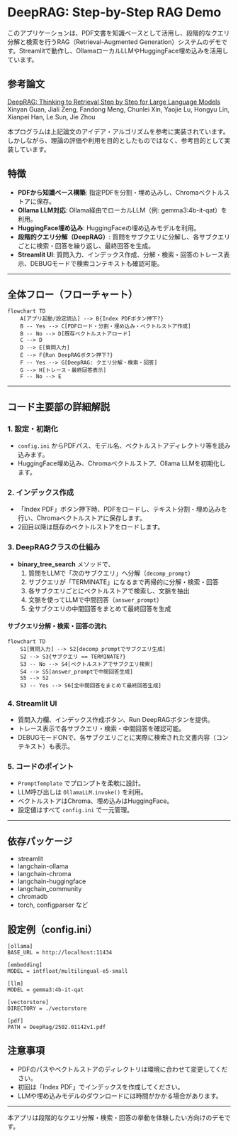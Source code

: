 # DeepRAG: Step-by-Step RAG Demo

このアプリケーションは、PDF文書を知識ベースとして活用し、段階的なクエリ分解と検索を行うRAG（Retrieval-Augmented Generation）システムのデモです。Streamlitで動作し、OllamaローカルLLMやHuggingFace埋め込みを活用しています。

## 参考論文
[DeepRAG: Thinking to Retrieval Step by Step for Large Language Models](https://arxiv.org/abs/2502.01142)
Xinyan Guan, Jiali Zeng, Fandong Meng, Chunlei Xin, Yaojie Lu, Hongyu Lin, Xianpei Han, Le Sun, Jie Zhou

本プログラムは上記論文のアイデア・アルゴリズムを参考に実装されています。しかしながら、理論の評価や利用を目的としたものではなく、参考目的として実装しています。

## 特徴
- **PDFから知識ベース構築**: 指定PDFを分割・埋め込みし、Chromaベクトルストアに保存。
- **Ollama LLM対応**: Ollama経由でローカルLLM（例: gemma3:4b-it-qat）を利用。
- **HuggingFace埋め込み**: HuggingFaceの埋め込みモデルを利用。
- **段階的クエリ分解（DeepRAG）**: 質問をサブクエリに分解し、各サブクエリごとに検索・回答を繰り返し、最終回答を生成。
- **Streamlit UI**: 質問入力、インデックス作成、分解・検索・回答のトレース表示、DEBUGモードで検索コンテキストも確認可能。

---

## 全体フロー（フローチャート）

```mermaid
flowchart TD
    A[アプリ起動/設定読込] --> B{Index PDFボタン押下?}
    B -- Yes --> C[PDFロード・分割・埋め込み・ベクトルストア作成]
    B -- No --> D[既存ベクトルストアロード]
    C --> D
    D --> E[質問入力]
    E --> F{Run DeepRAGボタン押下?}
    F -- Yes --> G[DeepRAG: クエリ分解・検索・回答]
    G --> H[トレース・最終回答表示]
    F -- No --> E
```

---

## コード主要部の詳細解説

### 1. 設定・初期化
- `config.ini` からPDFパス、モデル名、ベクトルストアディレクトリ等を読み込みます。
- HuggingFace埋め込み、Chromaベクトルストア、Ollama LLMを初期化します。

### 2. インデックス作成
- 「Index PDF」ボタン押下時、PDFをロードし、テキスト分割・埋め込みを行い、Chromaベクトルストアに保存します。
- 2回目以降は既存のベクトルストアをロードします。

### 3. DeepRAGクラスの仕組み
- **binary_tree_search** メソッドで、
    1. 質問をLLMで「次のサブクエリ」へ分解（`decomp_prompt`）
    2. サブクエリが「TERMINATE」になるまで再帰的に分解・検索・回答
    3. 各サブクエリごとにベクトルストアで検索し、文脈を抽出
    4. 文脈を使ってLLMで中間回答（`answer_prompt`）
    5. 全サブクエリの中間回答をまとめて最終回答を生成

#### サブクエリ分解・検索・回答の流れ
```mermaid
flowchart TD
    S1[質問入力] --> S2[decomp_promptでサブクエリ生成]
    S2 --> S3{サブクエリ == TERMINATE?}
    S3 -- No --> S4[ベクトルストアでサブクエリ検索]
    S4 --> S5[answer_promptで中間回答生成]
    S5 --> S2
    S3 -- Yes --> S6[全中間回答をまとめて最終回答生成]
```

### 4. Streamlit UI
- 質問入力欄、インデックス作成ボタン、Run DeepRAGボタンを提供。
- トレース表示で各サブクエリ・検索・中間回答を確認可能。
- DEBUGモードONで、各サブクエリごとに実際に検索された文書内容（コンテキスト）も表示。

### 5. コードのポイント
- `PromptTemplate` でプロンプトを柔軟に設計。
- LLM呼び出しは `OllamaLLM.invoke()` を利用。
- ベクトルストアはChroma、埋め込みはHuggingFace。
- 設定値はすべて `config.ini` で一元管理。

---

## 依存パッケージ
- streamlit
- langchain-ollama
- langchain-chroma
- langchain-huggingface
- langchain_community
- chromadb
- torch, configparser など

## 設定例（config.ini）
```
[ollama]
BASE_URL = http://localhost:11434

[embedding]
MODEL = intfloat/multilingual-e5-small

[llm]
MODEL = gemma3:4b-it-qat

[vectorstore]
DIRECTORY = ./vectorstore

[pdf]
PATH = DeepRag/2502.01142v1.pdf
```

## 注意事項
- PDFのパスやベクトルストアのディレクトリは環境に合わせて変更してください。
- 初回は「Index PDF」でインデックスを作成してください。
- LLMや埋め込みモデルのダウンロードには時間がかかる場合があります。

---

本アプリは段階的なクエリ分解・検索・回答の挙動を体験したい方向けのデモです。
